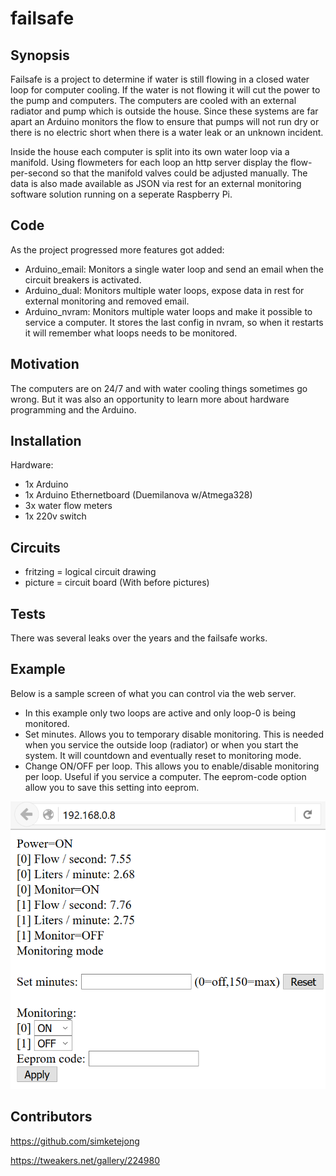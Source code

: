 failsafe
========

## Synopsis

Failsafe is a project to determine if water is still flowing in a closed water loop for computer cooling. If the water is not flowing it will cut the power to the pump and computers. The computers are cooled with an external radiator and pump which is outside the house. Since these systems are far apart an Arduino monitors the flow to ensure that pumps will not run dry or there is no electric short when there is a water leak or an unknown incident.

Inside the house each computer is split into its own water loop via a manifold. Using flowmeters for each loop an http server display the flow-per-second so that the manifold valves could be adjusted manually. The data is also made available as JSON via rest for an external monitoring software solution running on a seperate Raspberry Pi.

## Code

As the project progressed more features got added:
- Arduino_email: Monitors a single water loop and send an email when the circuit breakers is activated.
- Arduino_dual: Monitors multiple water loops, expose data in rest for external monitoring and removed email.
- Arduino_nvram: Monitors multiple water loops and make it possible to service a computer. It stores the last config in nvram, so when it restarts it will remember what loops needs to be monitored.

## Motivation

The computers are on 24/7 and with water cooling things sometimes go wrong. But it was also an opportunity to learn more about hardware programming and the Arduino.

## Installation

Hardware:

- 1x Arduino
- 1x Arduino Ethernetboard (Duemilanova w/Atmega328)
- 3x water flow meters
- 1x 220v switch

## Circuits

- fritzing = logical circuit drawing
- picture = circuit board (With before pictures)

## Tests

There was several leaks over the years and the failsafe works.

## Example

Below is a sample screen of what you can control via the web server.

- In this example only two loops are active and only loop-0 is being monitored.
- Set minutes. Allows you to temporary disable monitoring. This is needed when you service the outside loop (radiator) or when you start the system. It will countdown and eventually reset to monitoring mode.
- Change ON/OFF per loop. This allows you to enable/disable monitoring per loop. Useful if you service a computer. The eeprom-code option allow you to save this setting into eeprom.

![sample screen](Pictures/sample_screen.png)

## Contributors

https://github.com/simketejong

https://tweakers.net/gallery/224980